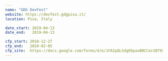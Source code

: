 ```yaml
---
name: "GDG DevFest"
website: https://devfest.gdgpisa.it/
location: Pisa, Italy

date_start: 2019-04-13
date_end:   2019-04-13

cfp_start: 2018-12-27
cfp_end:   2019-02-05
cfp_site:  https://docs.google.com/forms/d/e/1FAIpQLSdgEKpaxBBCCez1B79X4U4m0iCZDAygigEPbqu_guDCxQpnHA/viewform
---
```


